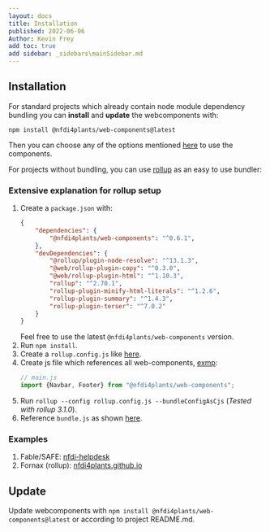 ```yaml
---
layout: docs
title: Installation
published: 2022-06-06
Author: Kevin Frey
add toc: true
add sidebar: _sidebars\mainSidebar.md
---
```


## Installation

For standard projects which already contain node module dependency bundling you can **install** and **update** the webcomponents with:

```npm install @nfdi4plants/web-components@latest```

Then you can choose any of the options mentioned [here](https://lit.dev/docs/tools/adding-lit/#use-your-component) to use the components.

For projects without bundling, you can use  [rollup](https://rollupjs.org/guide/en/) as an easy to use bundler:

### Extensive explanation for rollup setup

1. Create a ``package.json`` with:
    ```json
    {
        "dependencies": {
            "@nfdi4plants/web-components": "^0.6.1",
        },
        "devDependencies": {
            "@rollup/plugin-node-resolve": "^13.1.3",
            "@web/rollup-plugin-copy": "^0.3.0",
            "@web/rollup-plugin-html": "^1.10.3",
            "rollup": "^2.70.1",
            "rollup-plugin-minify-html-literals": "^1.2.6",
            "rollup-plugin-summary": "^1.4.3",
            "rollup-plugin-terser": "^7.0.2"
        }
    }
    ```
    Feel free to use the latest `@nfdi4plants/web-components` version.
2. Run `npm install`.
3. Create a `rollup.config.js` like [here](https://github.com/nfdi4plants/web-components-docs/blob/main/rollup.config.js).
4. Create js file which references all web-components, [exmp](https://github.com/nfdi4plants/web-components-docs/blob/main/src/js/main.js):
    ```js
    // main.js
    import {Navbar, Footer} from "@nfdi4plants/web-components";
    ```
5. Run `rollup --config rollup.config.js --bundleConfigAsCjs` (*Tested with rollup 3.1.0*).
6. Reference `bundle.js` as shown [here](https://lit.dev/docs/tools/adding-lit/#use-your-component).

### Examples

1. Fable/SAFE: [nfdi-helpdesk](https://github.com/Freymaurer/nfdi-helpdesk/blob/main/src/Client/nfdi-webcomponents.fs)
2. Fornax (rollup): [nfdi4plants.github.io](https://github.com/nfdi4plants/nfdi4plants.github.io/blob/6f93e584c2cd9cd2e248f13dd7659973521e45d2/src/generators/layout.fsx#L74)

## Update

Update webcomponents with ```npm install @nfdi4plants/web-components@latest``` or according to project README.md.